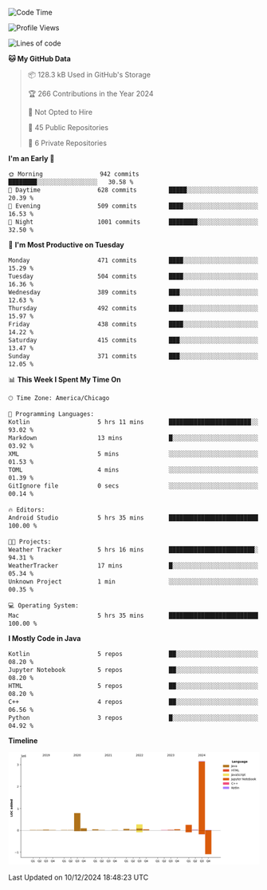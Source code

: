 <!--START_SECTION:waka-->
![Code Time](http://img.shields.io/badge/Code%20Time-705%20hrs%2059%20mins-blue)

![Profile Views](http://img.shields.io/badge/Profile%20Views-10-blue)

![Lines of code](https://img.shields.io/badge/From%20Hello%20World%20I%27ve%20Written-4.8%20million%20lines%20of%20code-blue)

**🐱 My GitHub Data** 

> 📦 128.3 kB Used in GitHub's Storage 
 > 
> 🏆 266 Contributions in the Year 2024
 > 
> 🚫 Not Opted to Hire
 > 
> 📜 45 Public Repositories 
 > 
> 🔑 6 Private Repositories 
 > 
**I'm an Early 🐤** 

```text
🌞 Morning                942 commits         ████████░░░░░░░░░░░░░░░░░   30.58 % 
🌆 Daytime                628 commits         █████░░░░░░░░░░░░░░░░░░░░   20.39 % 
🌃 Evening                509 commits         ████░░░░░░░░░░░░░░░░░░░░░   16.53 % 
🌙 Night                  1001 commits        ████████░░░░░░░░░░░░░░░░░   32.50 % 
```
📅 **I'm Most Productive on Tuesday** 

```text
Monday                   471 commits         ████░░░░░░░░░░░░░░░░░░░░░   15.29 % 
Tuesday                  504 commits         ████░░░░░░░░░░░░░░░░░░░░░   16.36 % 
Wednesday                389 commits         ███░░░░░░░░░░░░░░░░░░░░░░   12.63 % 
Thursday                 492 commits         ████░░░░░░░░░░░░░░░░░░░░░   15.97 % 
Friday                   438 commits         ████░░░░░░░░░░░░░░░░░░░░░   14.22 % 
Saturday                 415 commits         ███░░░░░░░░░░░░░░░░░░░░░░   13.47 % 
Sunday                   371 commits         ███░░░░░░░░░░░░░░░░░░░░░░   12.05 % 
```


📊 **This Week I Spent My Time On** 

```text
🕑︎ Time Zone: America/Chicago

💬 Programming Languages: 
Kotlin                   5 hrs 11 mins       ███████████████████████░░   93.02 % 
Markdown                 13 mins             █░░░░░░░░░░░░░░░░░░░░░░░░   03.92 % 
XML                      5 mins              ░░░░░░░░░░░░░░░░░░░░░░░░░   01.53 % 
TOML                     4 mins              ░░░░░░░░░░░░░░░░░░░░░░░░░   01.39 % 
GitIgnore file           0 secs              ░░░░░░░░░░░░░░░░░░░░░░░░░   00.14 % 

🔥 Editors: 
Android Studio           5 hrs 35 mins       █████████████████████████   100.00 % 

🐱‍💻 Projects: 
Weather Tracker          5 hrs 16 mins       ████████████████████████░   94.31 % 
WeatherTracker           17 mins             █░░░░░░░░░░░░░░░░░░░░░░░░   05.34 % 
Unknown Project          1 min               ░░░░░░░░░░░░░░░░░░░░░░░░░   00.35 % 

💻 Operating System: 
Mac                      5 hrs 35 mins       █████████████████████████   100.00 % 
```

**I Mostly Code in Java** 

```text
Kotlin                   5 repos             ██░░░░░░░░░░░░░░░░░░░░░░░   08.20 % 
Jupyter Notebook         5 repos             ██░░░░░░░░░░░░░░░░░░░░░░░   08.20 % 
HTML                     5 repos             ██░░░░░░░░░░░░░░░░░░░░░░░   08.20 % 
C++                      4 repos             ██░░░░░░░░░░░░░░░░░░░░░░░   06.56 % 
Python                   3 repos             █░░░░░░░░░░░░░░░░░░░░░░░░   04.92 % 
```



**Timeline**

![Lines of Code chart](https://raw.githubusercontent.com/phanijsp/phanijsp/main/assets/bar_graph.png)


 Last Updated on 10/12/2024 18:48:23 UTC
<!--END_SECTION:waka-->
